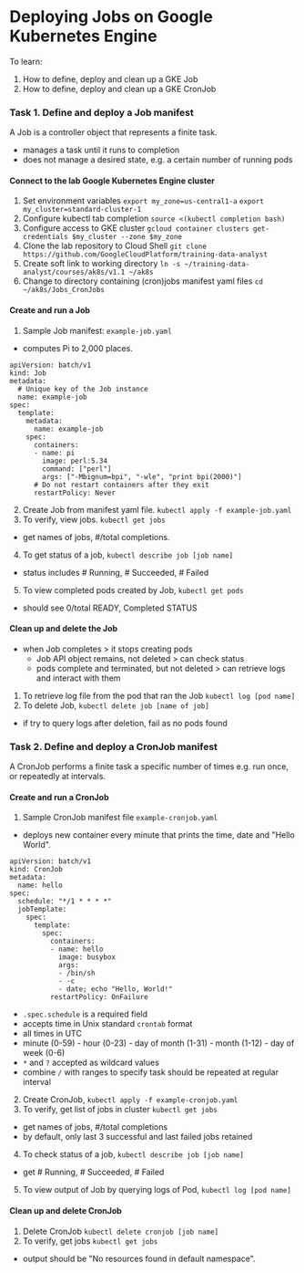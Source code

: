 # Deploying Jobs on Google Kubernetes Engine

To learn:
1. How to define, deploy and clean up a GKE Job
2. How to define, deploy and clean up a GKE CronJob

### Task 1. Define and deploy a Job manifest
A Job is a controller object that represents a finite task.
  - manages a task until it runs to completion
  - does not manage a desired state, e.g. a certain number of running pods

#### Connect to the lab Google Kubernetes Engine cluster
1. Set environment variables
`export my_zone=us-central1-a`
`export my_cluster=standard-cluster-1`
2. Configure kubectl tab completion
`source <(kubectl completion bash)`
3. Configure access to GKE cluster
`gcloud container clusters get-credentials $my_cluster --zone $my_zone`
4. Clone the lab repository to Cloud Shell
`git clone https://github.com/GoogleCloudPlatform/training-data-analyst`
5. Create soft link to working directory
`ln -s ~/training-data-analyst/courses/ak8s/v1.1 ~/ak8s`
6. Change to directory containing (cron)jobs manifest yaml files
`cd ~/ak8s/Jobs_CronJobs`

#### Create and run a Job
1. Sample Job manifest: `example-job.yaml`
  - computes Pi to 2,000 places.
```
apiVersion: batch/v1
kind: Job
metadata:
  # Unique key of the Job instance
  name: example-job
spec:
  template:
    metadata:
      name: example-job
    spec:
      containers:
      - name: pi
        image: perl:5.34
        command: ["perl"]
        args: ["-Mbignum=bpi", "-wle", "print bpi(2000)"]
      # Do not restart containers after they exit
      restartPolicy: Never
```
2. Create Job from manifest yaml file.
`kubectl apply -f example-job.yaml`
3. To verify, view jobs.
`kubectl get jobs`
  - get names of jobs, #/total completions.
4. To get status of a job,
`kubectl describe job [job name]`
  - status includes # Running, # Succeeded, # Failed
5. To view completed pods created by Job,
`kubectl get pods`
  - should see 0/total READY, Completed STATUS

#### Clean up and delete the Job
- when Job completes > it stops creating pods
  - Job API object remains, not deleted > can check status
  - pods complete and terminated, but not deleted > can retrieve logs and interact with them
1. To retrieve log file from the pod that ran the Job
`kubectl log [pod name]`
2. To delete Job,
`kubectl delete job [name of job]`
  - if try to query logs after deletion, fail as no pods found

### Task 2. Define and deploy a CronJob manifest
A CronJob performs a finite task a specific number of times e.g. run once, or repeatedly at intervals.

#### Create and run a CronJob
1. Sample CronJob manifest file `example-cronjob.yaml`
  - deploys new container every minute that prints the time, date and "Hello World".
```
apiVersion: batch/v1
kind: CronJob
metadata:
  name: hello
spec:
  schedule: "*/1 * * * *"
  jobTemplate:
    spec:
      template:
        spec:
          containers:
          - name: hello
            image: busybox
            args:
            - /bin/sh
            - -c
            - date; echo "Hello, World!"
          restartPolicy: OnFailure
```
  - `.spec.schedule` is a required field
  - accepts time in Unix standard `crontab` format
  - all times in UTC
  - minute (0-59) - hour (0-23) - day of month (1-31) - month (1-12) - day of week (0-6)
  - `*` and `?` accepted as wildcard values
  - combine `/` with ranges to specify task should be repeated at regular interval
2. Create CronJob,
`kubectl apply -f example-cronjob.yaml`
3. To verify, get list of jobs in cluster
`kubectl get jobs`
  - get names of jobs, #/total completions
  - by default, only last 3 successful and last failed jobs retained
4. To check status of a job,
`kubectl describe job [job name]`
  - get # Running, # Succeeded, # Failed
5. To view output of Job by querying logs of Pod,
`kubectl log [pod name]` 

#### Clean up and delete CronJob
1. Delete CronJob
`kubectl delete cronjob [job name]`
2. To verify, get jobs
`kubectl get jobs`
  - output should be "No resources found in default namespace".